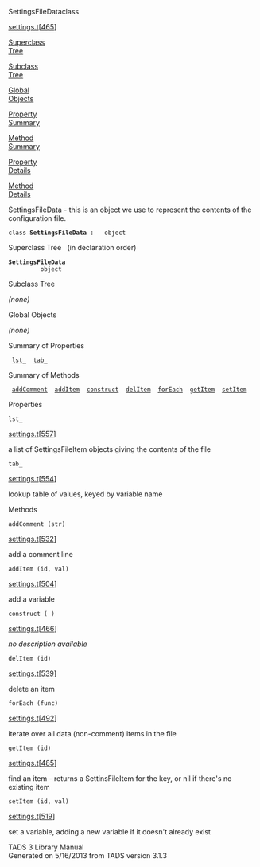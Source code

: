 ---
---
<span class="title">SettingsFileData</span><span class="type">class</span>

[settings.t](../file/settings.t.html)\[[465](../source/settings.t.html#465)\]

[Superclass  
Tree](#_SuperClassTree_)

[Subclass  
Tree](#_SubClassTree_)

[Global  
Objects](#_ObjectSummary_)

[Property  
Summary](#_PropSummary_)

[Method  
Summary](#_MethodSummary_)

[Property  
Details](#_Properties_)

[Method  
Details](#_Methods_)

<div class="fdesc">

SettingsFileData - this is an object we use to represent the contents of
the configuration file.

`class `**`SettingsFileData`**` :   object`

</div>

<span id="_SuperClassTree_"></span>

<div class="mjhd">

<span class="hdln">Superclass Tree</span>   (in declaration order)

</div>

**`SettingsFileData`**  
`         object`  
<span id="_SubClassTree_"></span>

<div class="mjhd">

<span class="hdln">Subclass Tree</span>  

</div>

*(none)* <span id="_ObjectSummary_"></span>

<div class="mjhd">

<span class="hdln">Global Objects</span>  

</div>

*(none)* <span id="_PropSummary_"></span>

<div class="mjhd">

<span class="hdln">Summary of Properties</span>  

</div>

` `[`lst_`](#lst_)`  `[`tab_`](#tab_)`  `

<span id="_MethodSummary_"></span>

<div class="mjhd">

<span class="hdln">Summary of Methods</span>  

</div>

` `[`addComment`](#addComment)`  `[`addItem`](#addItem)`  `[`construct`](#construct)`  `[`delItem`](#delItem)`  `[`forEach`](#forEach)`  `[`getItem`](#getItem)`  `[`setItem`](#setItem)`  `

<span id="_Properties_"></span>

<div class="mjhd">

<span class="hdln">Properties</span>  

</div>

<span id="lst_"></span>

`lst_`

[settings.t](../file/settings.t.html)\[[557](../source/settings.t.html#557)\]

<div class="desc">

a list of SettingsFileItem objects giving the contents of the file

</div>

<span id="tab_"></span>

`tab_`

[settings.t](../file/settings.t.html)\[[554](../source/settings.t.html#554)\]

<div class="desc">

lookup table of values, keyed by variable name

</div>

<span id="_Methods_"></span>

<div class="mjhd">

<span class="hdln">Methods</span>  

</div>

<span id="addComment"></span>

`addComment (str)`

[settings.t](../file/settings.t.html)\[[532](../source/settings.t.html#532)\]

<div class="desc">

add a comment line

</div>

<span id="addItem"></span>

`addItem (id, val)`

[settings.t](../file/settings.t.html)\[[504](../source/settings.t.html#504)\]

<div class="desc">

add a variable

</div>

<span id="construct"></span>

`construct ( )`

[settings.t](../file/settings.t.html)\[[466](../source/settings.t.html#466)\]

<div class="desc">

*no description available*

</div>

<span id="delItem"></span>

`delItem (id)`

[settings.t](../file/settings.t.html)\[[539](../source/settings.t.html#539)\]

<div class="desc">

delete an item

</div>

<span id="forEach"></span>

`forEach (func)`

[settings.t](../file/settings.t.html)\[[492](../source/settings.t.html#492)\]

<div class="desc">

iterate over all data (non-comment) items in the file

</div>

<span id="getItem"></span>

`getItem (id)`

[settings.t](../file/settings.t.html)\[[485](../source/settings.t.html#485)\]

<div class="desc">

find an item - returns a SettinsFileItem for the key, or nil if there's
no existing item

</div>

<span id="setItem"></span>

`setItem (id, val)`

[settings.t](../file/settings.t.html)\[[519](../source/settings.t.html#519)\]

<div class="desc">

set a variable, adding a new variable if it doesn't already exist

</div>

<div class="ftr">

TADS 3 Library Manual  
Generated on 5/16/2013 from TADS version 3.1.3

</div>
